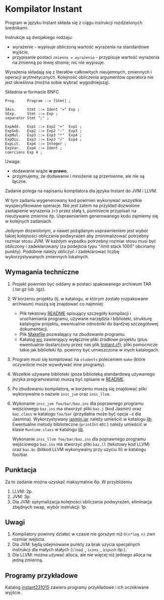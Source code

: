 # Kompilator Instant

Program w języku Instant składa się z ciągu instrukcji rozdzielonych średnikami.

Instrukcje są dwojakiego rodzaju:
- wyrażenie - wypisuje obliczoną wartość wyrażenia na standardowe wyjście,
- przypisanie postaci `zmienna = wyrażenie` - przypisuje wartość wyrażenia na zmienną po lewej stronie; nic nie wypisuje.

Wyrażenia składają się z literałów całkowitych nieujemnych, zmiennych i operacji arytmetycznych. Kolejność obliczenia argumentów operatora nie jest określona (można sobie wybrać wygodniejszą).

Składnia w formacie BNFC
```bnf
Prog.     Program ::= [Stmt] ;

SAss.     Stmt ::= Ident "=" Exp ;
SExp.     Stmt ::= Exp ;
separator Stmt ";" ;

ExpAdd.   Exp1 ::= Exp2 "+"  Exp1 ;
ExpSub.   Exp2 ::= Exp2 "-"  Exp3 ;
ExpMul.   Exp3 ::= Exp3 "*"  Exp4 ;
ExpDiv.   Exp3 ::= Exp3 "/"  Exp4 ;
ExpLit.   Exp4 ::= Integer ;
ExpVar.   Exp4 ::= Ident ;
coercions Exp 4 ;
```

Uwaga:
- dodawanie wiąże **w prawo**,
- przyjmujemy, że dodawanie i mnożenie są przemienne, ale nie są łączne.

Zadanie polega na napisaniu kompilatora dla języka Instant do JVM i LLVM.

W tym zadaniu wygenerowany kod powinien wykonywać wszystkie wyspecyfikowane operacje. Nie jest zatem na przykład dozwolone zastapienie wyrazenia `2+3` przez stałą `5`, pominiecie przypisań na nieużywane zmienne itp. Usprawnianiem generowanego kodu zajmiemy się w kolejnych zadaniach.

Jedynym dozwolonym, a nawet pożądanym usprawnieniem jest wybór takiej kolejności obliczania podwyrażeń aby zminimalizować potrzebny rozmiar stosu JVM. W każdym wypadku potrzebny rozmiar stosu musi być obliczony i zadeklarowany (za podejścia typu “.limit stack 1000” obcinamy punkty). Podobnie należy obliczyć i zadeklarować liczbę wykorzystywanych zmiennych lokalnych.

## Wymagania techniczne

1. Projekt powinien być oddany w postaci spakowanego archiwum TAR (.tar.gz lub .tgz).
2. W korzeniu projektu (tj. w katalogu, w którym zostało rozpakowane archiwum) muszą się znajdować co najmniej:
    - Plik tekstowy [README](README.md) opisujący szczegóły kompilacji i uruchamiania programu, używane narzędzia i biblioteki, strukturę katalogów projektu, ewentualnie odnośniki do bardziej szczegółowej dokumentacji.
    - Plik [Makefile](Makefile) pozwalający na zbudowanie programu.
    - Katalog [src](src/) zawierający wyłącznie pliki źródłowe projektu (plus ewentualnie dostarczony przez nas plik [Instant.cf](src/Instant.cf)); pliki pomocnicze takie jak biblioteki itp. powinny być umieszczone w inych katalogach.
3. Program musi się kompilować na `students` poleceniem `make` (które oczywiście może wywoływać inne programy).
4. Wszelkie używane biblioteki (poza biblioteką standardową używanego jezyka programowania) muszą być opisane w [README](README.md).
5. Po zbudowaniu kompilatora, w korzeniu muszą się znajdować pliki wykonywalne o nazwie `insc_jvm` oraz `insc_llvm`.
6. Wykonanie `insc_jvm foo/bar/baz.ins` dla poprawnego programu wejściowego `baz.ins` ma stworzyć pliki `baz.j` (kod Jasmin) oraz `baz.class` w katalogu `foo/bar` (przydatna może być opcja `-d` dla Jasmina). Wykorzystywany [jasmin.jar](lib/jasmin.jar) należy umieścić w katalogu [lib](lib/). Ewentualne metody biblioteczne (`printInt` etc.) należy umieścić w klasie `Runtime.class` w katalogu [lib](lib/).

    Wykonanie `insc_llvm foo/bar/baz.ins` dla poprawnego programu wejściowego `baz.ins` ma stworzyć pliki `baz.ll` (tekstowy kod LLVM) oraz `baz.bc` (bitkod LLVM wykonywalny przy uzyciu lli) w katalogu foo/bar.

## Punktacja

Za to zadanie można uzyskać maksymalnie 6p. W przybliżeniu
1. LLVM: 2p.
2. JVM: 3p.
3. Dla JVM: optymalizacja kolejności obliczania podwyrażeń, eliminacja zbędnych swap, wybór instrukcji: 1p.

## Uwagi

1. Kompilatory powinny działać w czasie nie gorszym niż `O(n*log n)` zwn rozmiar wejścia.
2. Dla JVM: będą odejmowane punkty za brak użycia specjalnych instrukcji dla małych stałych (`iload_`, `icons_`, `bipush` itp.).
3. Dla LLVM: można używać alloca, ale nie więcej niż jednego alloca na jedną zmienną.

## Programy przykładowe

Katalog [instant231015](instant231015/examples/) zawiera programy przykładowe i ich oczekiwane wyjście.
